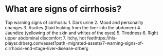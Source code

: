 # What are signs of cirrhosis?

Top warning signs of cirrhosis: 1. Dark urine 2. Mood and personality changes 3. Ascites (fluid leaking from the liver into the abdomen) 4. Jaundice (yellowing of the skin and whites of the eyes) 5. Tiredness 6. Right upper abdominal discomfort 7. Itchy, hot feethttps://hls-player.drberg.com/asset?path=migrated-assets/7-warning-signs-of-cirrhosis-end-stage-liver-disease-drberg